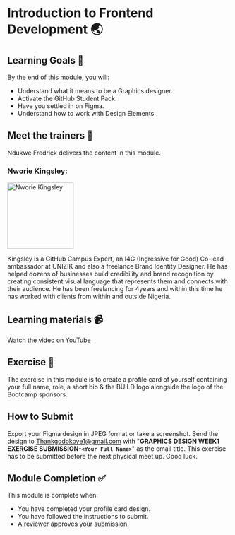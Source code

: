 
# Introduction to Frontend Development 🌏

## Learning Goals 🥅

By the end of this module, you will:
-   Understand what it means to be a Graphics designer.
-   Activate the GitHub Student Pack.
-   Have you settled in on Figma.
-   Understand how to work with Design Elements

## Meet the trainers 🍎

Ndukwe Fredrick delivers the content in this module.


### Nworie Kingsley:  
<img src="https://user-images.githubusercontent.com/55883854/157105822-09df4e3c-b8aa-409e-b5c7-24c95a193c5a.png" href="https://github.com/nworiekingslee" title="Nworie Kingsley" width="150"></img>

Kingsley is a GitHub Campus Expert, an I4G (Ingressive for Good) Co-lead ambassador at UNIZIK and also a freelance Brand Identity Designer. He has helped dozens of businesses build credibility and brand recognition by creating consistent visual language that represents them and connects with their audience. He has been freelancing for 4years and within this time he has worked with clients from within and outside Nigeria.

## Learning materials 📹

[Watch the video on YouTube](https://youtu.be/YWvZcA7DcUU)

## Exercise 📝

The exercise in this module is to create a profile card of yourself containing your full name, role, a short bio & the BUILD logo alongside the logo of the Bootcamp sponsors. 

## How to Submit

Export your Figma design in JPEG format or take a screenshot. Send the design to Thankgodokoye1@gmail.com with "**GRAPHICS DESIGN WEEK1 EXERCISE SUBMISSION-`<Your Full Name>`**" as the email title. This exercise has to be submitted before the next physical meet up. Good luck.


## Module Completion ✅

This module is complete when:
-   You have completed your profile card design.
-   You have followed the instructions to submit.
-   A reviewer approves your submission.


